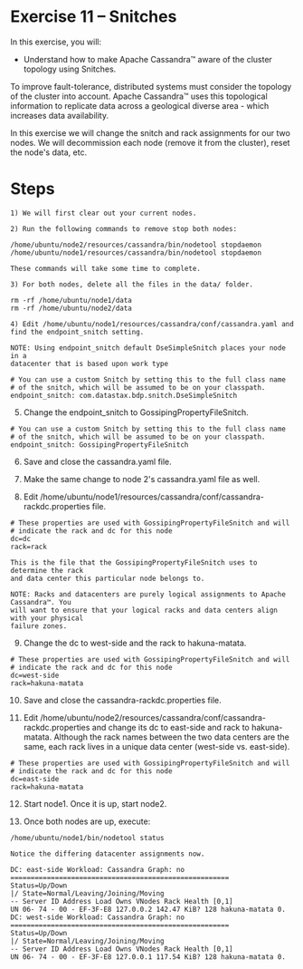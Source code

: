 # Exercise 11 – Snitches

In this exercise, you will:

- Understand how to make Apache Cassandra™ aware of the cluster topology using
    Snitches.

To improve fault-tolerance, distributed systems must consider the topology of the cluster into
account. Apache Cassandra™ uses this topological information to replicate data across a
geological diverse area - which increases data availability.

In this exercise we will change the snitch and rack assignments for our two nodes. We will
decommission each node (remove it from the cluster), reset the node's data, etc.

# Steps

```
1) We will first clear out your current nodes.
```
```
2) Run the following commands to remove stop both nodes:
```
```
/home/ubuntu/node2/resources/cassandra/bin/nodetool stopdaemon
/home/ubuntu/node1/resources/cassandra/bin/nodetool stopdaemon
```
```
These commands will take some time to complete.
```
```
3) For both nodes, delete all the files in the data/ folder.
```
```
rm -rf /home/ubuntu/node1/data
rm -rf /home/ubuntu/node2/data
```
```
4) Edit /home/ubuntu/node1/resources/cassandra/conf/cassandra.yaml and
find the endpoint_snitch setting.
```
```
NOTE: Using endpoint_snitch default DseSimpleSnitch places your node in a
datacenter that is based upon work type
```
```
# You can use a custom Snitch by setting this to the full class name
# of the snitch, which will be assumed to be on your classpath.
endpoint_snitch: com.datastax.bdp.snitch.DseSimpleSnitch
```

5) Change the endpoint_snitch to GossipingPropertyFileSnitch.

```
# You can use a custom Snitch by setting this to the full class name
# of the snitch, which will be assumed to be on your classpath.
endpoint_snitch: GossipingPropertyFileSnitch
```
6) Save and close the cassandra.yaml file.

7) Make the same change to node 2's cassandra.yaml file as well.

8) Edit /home/ubuntu/node1/resources/cassandra/conf/cassandra-
rackdc.properties file.

```
# These properties are used with GossipingPropertyFileSnitch and will
# indicate the rack and dc for this node
dc=dc
rack=rack
```
```
This is the file that the GossipingPropertyFileSnitch uses to determine the rack
and data center this particular node belongs to.
```
```
NOTE: Racks and datacenters are purely logical assignments to Apache Cassandra™. You
will want to ensure that your logical racks and data centers align with your physical
failure zones.
```
9) Change the dc to west-side and the rack to hakuna-matata.

```
# These properties are used with GossipingPropertyFileSnitch and will
# indicate the rack and dc for this node
dc=west-side
rack=hakuna-matata
```
10) Save and close the cassandra-rackdc.properties file.

11) Edit /home/ubuntu/node2/resources/cassandra/conf/cassandra-
rackdc.properties and change its dc to east-side and rack to hakuna-matata.
Although the rack names between the two data centers are the same, each rack lives in
a unique data center (west-side vs. east-side).

```
# These properties are used with GossipingPropertyFileSnitch and will
# indicate the rack and dc for this node
dc=east-side
rack=hakuna-matata
```
12) Start node1. Once it is up, start node2.


13) Once both nodes are up, execute:

```
/home/ubuntu/node1/bin/nodetool status
```
```
Notice the differing datacenter assignments now.
```
```
DC: east-side Workload: Cassandra Graph: no
======================================================
Status=Up/Down
|/ State=Normal/Leaving/Joining/Moving
-- Server ID Address Load Owns VNodes Rack Health [0,1]
UN 06- 74 - 00 - EF-3F-E8 127.0.0.2 142.47 KiB? 128 hakuna-matata 0.
DC: west-side Workload: Cassandra Graph: no
======================================================
Status=Up/Down
|/ State=Normal/Leaving/Joining/Moving
-- Server ID Address Load Owns VNodes Rack Health [0,1]
UN 06- 74 - 00 - EF-3F-E8 127.0.0.1 117.54 KiB? 128 hakuna-matata 0.
```

